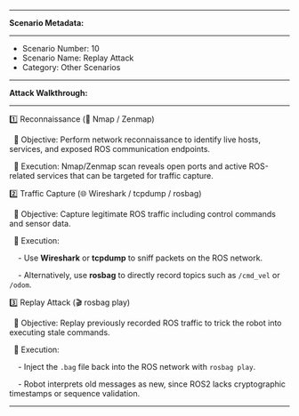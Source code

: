 -------------------------------------------------------------------------------------------------------------------------------------

**Scenario Metadata:**

-------------------------------------------------------------------------------------------------------------------------------------

- Scenario Number: 10
- Scenario Name: Replay Attack
- Category: Other Scenarios

-------------------------------------------------------------------------------------------------------------------------------------

**Attack Walkthrough:**

-------------------------------------------------------------------------------------------------------------------------------------

1️⃣ Reconnaissance (🔎 Nmap / Zenmap)

&nbsp;&nbsp;🎯 Objective: Perform network reconnaissance to identify live hosts, services, and exposed ROS communication endpoints.

&nbsp;&nbsp;🔧 Execution: Nmap/Zenmap scan reveals open ports and active ROS-related services that can be targeted for traffic capture.

2️⃣ Traffic Capture (🌐 Wireshark / tcpdump / rosbag)

&nbsp;&nbsp;🎯 Objective: Capture legitimate ROS traffic including control commands and sensor data.

&nbsp;&nbsp;🔧 Execution:  

&nbsp;&nbsp;&nbsp;&nbsp;- Use **Wireshark** or **tcpdump** to sniff packets on the ROS network.  

&nbsp;&nbsp;&nbsp;&nbsp;- Alternatively, use **rosbag** to directly record topics such as `/cmd_vel` or `/odom`.  

3️⃣ Replay Attack (🎬 rosbag play)

&nbsp;&nbsp;🎯 Objective: Replay previously recorded ROS traffic to trick the robot into executing stale commands.

&nbsp;&nbsp;🔧 Execution:  

&nbsp;&nbsp;&nbsp;&nbsp;- Inject the `.bag` file back into the ROS network with `rosbag play`.  

&nbsp;&nbsp;&nbsp;&nbsp;- Robot interprets old messages as new, since ROS2 lacks cryptographic timestamps or sequence validation.  

-------------------------------------------------------------------------------------------------------------------------------------
